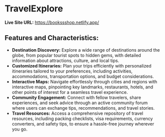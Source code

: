 # TravelExplore

**Live Site URL:** https://bookssshop.netlify.app/

## Features and Characteristics:

- **Destination Discovery:** Explore a wide range of destinations around the globe, from popular tourist spots to hidden gems, with detailed information about attractions, culture, and local tips.
- **Customized Itineraries:** Plan your trips efficiently with personalized itineraries tailored to your preferences, including activities, accommodations, transportation options, and budget considerations.
- **Interactive Maps:** Navigate effortlessly through cities and regions with interactive maps, pinpointing key landmarks, restaurants, hotels, and other points of interest for a seamless travel experience.
- **Community Engagement:** Connect with fellow travelers, share experiences, and seek advice through an active community forum where users can exchange tips, recommendations, and travel stories.
- **Travel Resources:** Access a comprehensive repository of travel resources, including packing checklists, visa requirements, currency converters, and safety tips, to ensure a hassle-free journey wherever you go.
